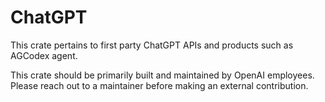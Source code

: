 # ChatGPT

This crate pertains to first party ChatGPT APIs and products such as AGCodex agent.

This crate should be primarily built and maintained by OpenAI employees. Please reach out to a maintainer before making an external contribution.
